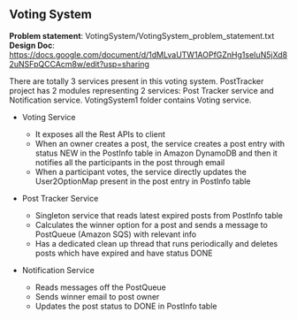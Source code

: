 ## Voting System ##

**Problem statement**: VotingSystem/VotingSystem_problem_statement.txt </br>
**Design Doc**: https://docs.google.com/document/d/1dMLvaUTW1AOPfGZnHg1seIuN5jXd82uNSFpQCCAcm8w/edit?usp=sharing

There are totally 3 services present in this voting system. PostTracker project has 2 modules representing 2 services: Post Tracker service and Notification service. VotingSystem1 folder contains Voting service.

* Voting Service
  * It exposes all the Rest APIs to client
  * When an owner creates a post, the service creates a post entry with status NEW in the PostInfo table in Amazon DynamoDB and then it notifies all the participants in the post through email
  * When a participant votes, the service directly updates the User2OptionMap present in the post entry in PostInfo table

* Post Tracker Service
  * Singleton service that reads latest expired posts from PostInfo table
  * Calculates the winner option for a post and sends a message to PostQueue (Amazon SQS) with relevant info
  * Has a dedicated clean up thread that runs periodically and deletes posts which have expired and have status DONE 

* Notification Service
  * Reads messages off the PostQueue
  * Sends winner email to post owner
  * Updates the post status to DONE in PostInfo table 
